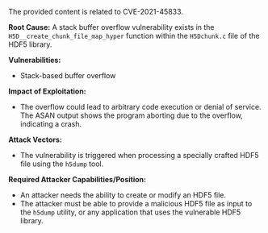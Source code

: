 The provided content is related to CVE-2021-45833.

**Root Cause:**
A stack buffer overflow vulnerability exists in the `H5D__create_chunk_file_map_hyper` function within the `H5Dchunk.c` file of the HDF5 library.

**Vulnerabilities:**
- Stack-based buffer overflow

**Impact of Exploitation:**
- The overflow could lead to arbitrary code execution or denial of service. The ASAN output shows the program aborting due to the overflow, indicating a crash.

**Attack Vectors:**
- The vulnerability is triggered when processing a specially crafted HDF5 file using the `h5dump` tool.

**Required Attacker Capabilities/Position:**
- An attacker needs the ability to create or modify an HDF5 file.
- The attacker must be able to provide a malicious HDF5 file as input to the `h5dump` utility, or any application that uses the vulnerable HDF5 library.